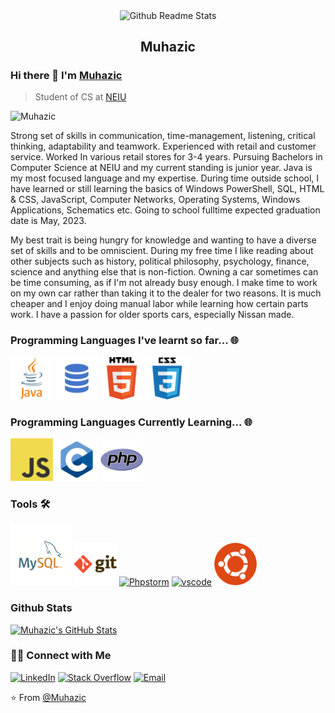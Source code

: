 <p align="center">
 <img width="200px" src="https://res.cloudinary.com/anuraghazra/image/upload/v1594908242/logo_ccswme.svg" align="center" alt="Github Readme Stats" />
 <h2 align="center">Muhazic</h2>
</p>

### Hi there 👋 I'm [Muhazic](https://www.linkedin.com/in/muhamed-fejzic-001159224/)
> Student of CS at [NEIU](https://NEIU.EDU)


<img src="https://komarev.com/ghpvc/?username=Muzahic" alt="Muhazic" />

<div>
 <p>
Strong set of skills in communication, time-management, listening, critical thinking, adaptability and teamwork. Experienced with retail and customer service. Worked In various retail stores for 3-4 years. Pursuing Bachelors in Computer Science at NEIU and my current standing is junior year. Java is my most focused language and my expertise. During time outside school, I have learned or still learning the basics of Windows PowerShell, SQL, HTML & CSS, JavaScript, Computer Networks, Operating Systems, Windows Applications, Schematics etc. Going to school fulltime expected graduation date is May, 2023. 

My best trait is being hungry for knowledge and wanting to have a diverse set of skills and to be omniscient. During my free time I like reading about other subjects such as history, political philosophy, psychology, finance, science and anything else that is non-fiction. Owning a car sometimes can be time consuming, as if I'm not already busy enough. I make time to work on my own car rather than taking it to the dealer for two reasons. It is much cheaper and I enjoy doing manual labor while learning how certain parts work. I have a passion for older sports cars, especially Nissan made.


</p>
</div>

### Programming Languages I've learnt so far... 🌐

 [<img src="https://raw.githubusercontent.com/github/explore/80688e429a7d4ef2fca1e82350fe8e3517d3494d/topics/java/java.png" alt="Java" width="68">](https://www.java.com/)  [<img src="https://raw.githubusercontent.com/github/explore/80688e429a7d4ef2fca1e82350fe8e3517d3494d/topics/sql/sql.png" alt="php" width="68">](https://SQL.net/)   [<img src="https://raw.githubusercontent.com/github/explore/80688e429a7d4ef2fca1e82350fe8e3517d3494d/topics/html/html.png" alt="HTML" width="68">](https://HTML.org/)    [<img src="https://raw.githubusercontent.com/github/explore/80688e429a7d4ef2fca1e82350fe8e3517d3494d/topics/css/css.png" alt="CSS" width="68">](https://CSS.com/) 

 
 ### Programming Languages Currently Learning... 🌐
 
  [<img src="https://raw.githubusercontent.com/github/explore/80688e429a7d4ef2fca1e82350fe8e3517d3494d/topics/javascript/javascript.png" alt="JavaScript" width="68">](https://www.JavaScript.com/)  [<img src="https://raw.githubusercontent.com/github/explore/80688e429a7d4ef2fca1e82350fe8e3517d3494d/topics/c/c.png" alt="C++" width="68">](https://C++.net/)   [<img src="https://raw.githubusercontent.com/github/explore/80688e429a7d4ef2fca1e82350fe8e3517d3494d/topics/php/php.png" alt="PHP" width="68">](https://PHP.org/)    
 
### Tools 🛠️

[<img src="https://raw.githubusercontent.com/github/explore/80688e429a7d4ef2fca1e82350fe8e3517d3494d/topics/mysql/mysql.png" alt="mysql" width="98">](https://www.mysql.com/)   [<img src="https://raw.githubusercontent.com/github/explore/80688e429a7d4ef2fca1e82350fe8e3517d3494d/topics/git/git.png" alt="Git" width="68">](https://git-scm.com/) [<img src="https://logonoid.com/images/phpstorm-logo.png" alt="Phpstorm" width="68">](https://www.jetbrains.com/phpstorm/) [<img src="https://upload.wikimedia.org/wikipedia/commons/thumb/2/2d/Visual_Studio_Code_1.18_icon.svg/1200px-Visual_Studio_Code_1.18_icon.svg.png" alt="vscode" width="68">](https://code.visualstudio.com/)   [<img src="https://raw.githubusercontent.com/github/explore/80688e429a7d4ef2fca1e82350fe8e3517d3494d/topics/ubuntu/ubuntu.png" alt="Ubuntu" width="68">](https://ubuntu.com/) 


### Github Stats

[![Muhazic's GitHub Stats](https://github-readme-stats.vercel.app/api?username=Muhazic&show_icons=true&count_private=true)](https://github.com/Muhazic)

<h3> 🤝🏻 Connect with Me </h3>

<p align="center">

<a href="https://www.linkedin.com/in/muhamedfejzic/" target="_blank"><img alt="LinkedIn" src="https://img.shields.io/badge/LinkedIn-@muhamedfejzic-blue?style=flat&logo=linkedin"></a>
<a href="https://stackoverflow.com/users/8519896/anand-mainali?tab=profile" target="_blank"><img alt="Stack Overflow" src="https://img.shields.io/badge/Stackoverflow-Muhamed%20Fejzic-blue?style=flat&logo=stackoverflow"></a>
<a href="mailto:muhazic3@gmail.com"><img alt="Email" src="https://img.shields.io/badge/Email-muhazic3@gmail.com-blue?style=flat&logo=gmail"></a>
</p>


⭐️ From [@Muhazic](https://github.com/anandmainali)
